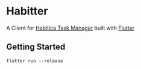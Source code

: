 # Habitter

A Client for [Habitica Task Manager](https://habitica.com) built with [Flutter](https://flutter.io)

## Getting Started

```
flutter run --release
```
